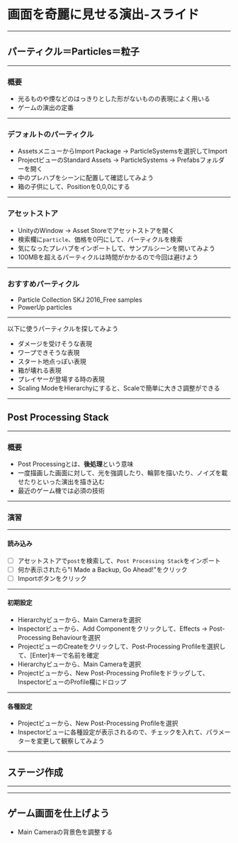 # 画面を奇麗に見せる演出-スライド

---

## パーティクル＝Particles＝粒子

---

### 概要
- 光るものや煙などのはっきりとした形がないものの表現によく用いる
- ゲームの演出の定番

---

### デフォルトのパーティクル

- AssetsメニューからImport Package -> ParticleSystemsを選択してImport
- ProjectビューのStandard Assets -> ParticleSystems -> Prefabsフォルダーを開く
- 中のプレハブをシーンに配置して確認してみよう
- 箱の子供にして、Positionを0,0,0にする

---

### アセットストア

- UnityのWindow -> Asset Storeでアセットストアを開く
- 検索欄に`particle`、価格を0円にして、パーティクルを検索
- 気になったプレハブをインポートして、サンプルシーンを開いてみよう
- 100MBを超えるパーティクルは時間がかかるので今回は避けよう

---

### おすすめパーティクル

- Particle Collection SKJ 2016_Free samples
- PowerUp particles

---

以下に使うパーティクルを探してみよう

- ダメージを受けそうな表現
- ワープできそうな表現
- スタート地点っぽい表現
- 箱が壊れる表現
- プレイヤーが登場する時の表現
- Scaling ModeをHierarchyにすると、Scaleで簡単に大きさ調整ができる

---

## Post Processing Stack

---

### 概要
- Post Processingとは、**後処理**という意味
- 一度描画した画面に対して、光を強調したり、輪郭を描いたり、ノイズを載せたりといった演出を描き込む
- 最近のゲーム機では必須の技術

---

### 演習

---

#### 読み込み

- [ ] アセットストアで`post`を検索して、`Post Processing Stack`をインポート
- [ ] 何か表示されたら"I Made a Backup, Go Ahead!"をクリック
- [ ] Importボタンをクリック

---

#### 初期設定

- Hierarchyビューから、Main Cameraを選択
- Inspectorビューから、Add Componentをクリックして、Effects -> Post-Processing Behaviourを選択
- ProjectビューのCreateをクリックして、Post-Processing Profileを選択して、[Enter]キーで名前を確定
- Hierarchyビューから、Main Cameraを選択
- Projectビューから、New Post-Processing Profileをドラッグして、InspectorビューのProfile欄にドロップ

---

#### 各種設定

- Projectビューから、New Post-Processing Profileを選択
- Inspectorビューに各種設定が表示されるので、チェックを入れて、パラメーターを変更して観察してみよう

---

## ステージ作成

---


---

## ゲーム画面を仕上げよう

- Main Cameraの背景色を調整する
